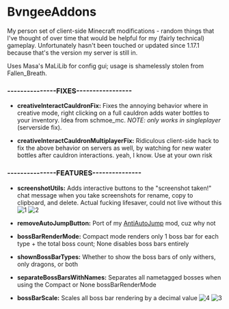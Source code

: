 # BvngeeAddons

My person set of client-side Minecraft modifications - random things that I've thought of over time that would be helpful for my (fairly technical) gameplay. Unfortunately hasn't been touched or updated since 1.17.1 because that's the version my server is still in.

Uses Masa's MaLiLib for config gui; usage is shamelessly stolen from Fallen_Breath.

### ---------------FIXES-----------------


- **creativeInteractCauldronFix:** Fixes the annoying behavior where in creative mode, right clicking on a full cauldron adds water bottles to your inventory. Idea from schmoe_mc. *NOTE: only works in singleplayer* (serverside fix).

- **creativeInteractCauldronMultiplayerFix:** Ridiculous client-side hack to fix the above behavior on servers as well, by watching for new water bottles after cauldron interactions. yeah, I know. Use at your own risk

### ---------------FEATURES---------------

- **screenshotUtils:** Adds interactive buttons to the "screenshot taken!" chat message when you take screenshots for rename, copy to clipboard, and delete. Actual fucking lifesaver, could not live without this
![1](https://github.com/user-attachments/assets/3f3b5d4f-9bfd-450b-8e5f-3f8bd6affdc0)
![2](https://github.com/user-attachments/assets/cd1717a7-00bb-49e1-8da6-c96cb698c162)

- **removeAutoJumpButton:** Port of my [AntiAutoJump](https://www.curseforge.com/minecraft/mc-mods/anti-auto-jump) mod, cuz why not

- **bossBarRenderMode:** Compact mode renders only 1 boss bar for each type + the total boss count; None disables boss bars entirely

- **shownBossBarTypes:** Whether to show the boss bars of only withers, only dragons, or both

- **separateBossBarsWithNames:** Separates all nametagged bosses when using the Compact or None bossBarRenderMode

- **bossBarScale:** Scales all boss bar rendering by a decimal value
![4](https://github.com/user-attachments/assets/35963ce1-0a1d-41c9-859e-8ab411d776f1)
![3](https://github.com/user-attachments/assets/ca06dff7-69d6-43c4-b923-f621842f757a)
